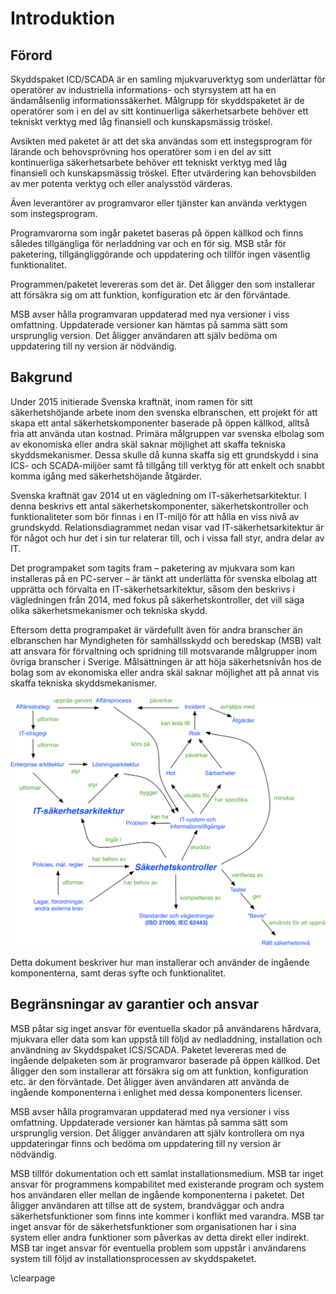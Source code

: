 # Introduktion

## Förord
Skyddspaket ICD/SCADA är en samling mjukvaruverktyg som underlättar för operatörer av industriella informations- och styrsystem att ha en ändamålsenlig informationssäkerhet. Målgrupp för skyddspaketet är de operatörer som i en del av sitt kontinuerliga säkerhetsarbete behöver ett tekniskt verktyg med låg finansiell och kunskapsmässig tröskel.

Avsikten med paketet är att det ska användas som ett instegsprogram för lärande och behovsprövning hos operatörer som i en del av sitt kontinuerliga säkerhetsarbete behöver ett tekniskt verktyg med låg finansiell och kunskapsmässig tröskel. Efter utvärdering kan behovsbilden av mer potenta verktyg och eller analysstöd värderas.

Även leverantörer av programvaror eller tjänster kan använda verktygen som instegsprogram.

Programvarorna som ingår paketet baseras på öppen källkod och finns således tillgängliga för nerladdning var och en för sig. MSB står för paketering, tillgängliggörande och uppdatering och tillför ingen väsentlig funktionalitet.

Programmen/paketet levereras som det är. Det åligger den som installerar att försäkra sig om att funktion, konfiguration etc är den förväntade.

MSB avser hålla programvaran uppdaterad med nya versioner i viss omfattning. Uppdaterade versioner kan hämtas på samma sätt som ursprunglig version. Det åligger användaren att själv bedöma om uppdatering till ny version är nödvändig.

## Bakgrund
Under 2015 initierade Svenska kraftnät, inom ramen för sitt säkerhetshöjande arbete inom den svenska elbranschen, ett projekt för att skapa ett antal säkerhetskomponenter baserade på öppen källkod, alltså fria att använda utan kostnad. Primära målgruppen var svenska elbolag som av ekonomiska eller andra skäl saknar möjlighet att skaffa tekniska skyddsmekanismer. Dessa skulle då kunna skaffa sig ett grundskydd i sina ICS- och SCADA-miljöer samt få tillgång till verktyg för att enkelt och snabbt komma igång med säkerhetshöjande åtgärder.

Svenska kraftnät gav 2014 ut en vägledning om IT-säkerhetsarkitektur. I denna beskrivs ett antal säkerhetskomponenter, säkerhetskontroller och funktionaliteter som bör finnas i en IT-miljö för att hålla en viss nivå av grundskydd. Relationsdiagrammet nedan visar vad IT-säkerhetsarkitektur är för något och hur det i sin tur relaterar till, och i vissa fall styr, andra delar av IT.

Det programpaket som tagits fram – paketering av mjukvara som kan installeras på en PC-server – är tänkt att underlätta för svenska elbolag att upprätta och förvalta en IT-säkerhetsarkitektur, såsom den beskrivs i vägledningen från 2014, med fokus på säkerhetskontroller, det vill säga olika säkerhetsmekanismer och tekniska skydd.

Eftersom detta programpaket är värdefullt även för andra branscher än elbranschen har Myndigheten för samhällsskydd och beredskap (MSB) valt att ansvara för förvaltning och spridning till motsvarande målgrupper inom övriga branscher i Sverige. Målsättningen är att höja säkerhetsnivån hos de bolag som av ekonomiska eller andra skäl saknar möjlighet att på annat vis skaffa tekniska skyddsmekanismer.

![Relationsdiagram mellan olika viktiga begrepp.](images/itsecarch-metamodell.png "Relationsdiagram mellan olika viktiga begrepp.")

Detta dokument beskriver hur man installerar och använder de ingående komponenterna, samt deras syfte och funktionalitet.

## Begränsningar av garantier och ansvar
MSB påtar sig inget ansvar för eventuella skador på användarens hårdvara, mjukvara eller data som kan uppstå till följd av nedladdning, installation och användning av Skyddspaket ICS/SCADA.
Paketet levereras med de ingående delpaketen som är programvaror baserade på öppen källkod. Det åligger den som installerar att försäkra sig om att funktion, konfiguration etc. är den förväntade. Det åligger även användaren att använda de ingående komponenterna i enlighet med dessa komponenters licenser.

MSB avser hålla programvaran uppdaterad med nya versioner i viss omfattning. Uppdaterade versioner kan hämtas på samma sätt som ursprunglig version. Det åligger användaren att själv kontrollera om nya uppdateringar finns och bedöma om uppdatering till ny version är nödvändig. 

MSB tillför dokumentation och ett samlat installationsmedium. MSB tar inget ansvar för programmens kompabilitet med existerande program och system hos användaren eller mellan de ingående komponenterna i paketet. Det åligger användaren att tillse att de system, brandväggar och andra säkerhetsfunktioner som finns inte kommer i konflikt med varandra. MSB tar inget ansvar för de säkerhetsfunktioner som organisationen har i sina system eller andra funktioner som påverkas av detta direkt eller indirekt. MSB tar inget ansvar för eventuella problem som uppstår i användarens system till följd av installationsprocessen av skyddspaketet.

\clearpage
